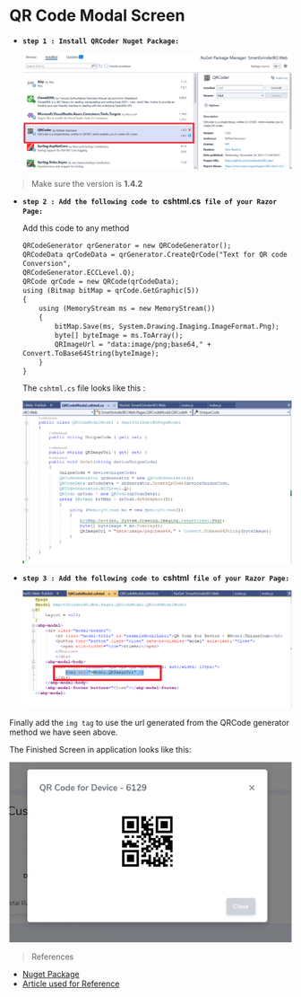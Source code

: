 # QR Code Modal Screen

- **`step 1 : Install QRCoder Nuget Package:`** 

    ![Alt text](../SmartGrinderBO-ABP/_images/qrcodepackage.png)

> Make sure the version is **1.4.2**

- **`step 2 : Add the following code to `cshtml.cs` file of your Razor Page:`**

    Add this code to any method

    ```
    QRCodeGenerator qrGenerator = new QRCodeGenerator();
    QRCodeData qrCodeData = qrGenerator.CreateQrCode("Text for QR code Conversion",
    QRCodeGenerator.ECCLevel.Q);
    QRCode qrCode = new QRCode(qrCodeData);
    using (Bitmap bitMap = qrCode.GetGraphic(5))
    {
        using (MemoryStream ms = new MemoryStream())
        {
            bitMap.Save(ms, System.Drawing.Imaging.ImageFormat.Png);
            byte[] byteImage = ms.ToArray();
            QRImageUrl = "data:image/png;base64," + Convert.ToBase64String(byteImage);
        }
    }
    ```

    The `cshtml.cs` file looks like this : 

    ![Alt text](../SmartGrinderBO-ABP/_images/qrcodemethod.png)

- **`step 3 : Add the following code to `cshtml` file of your Razor Page:`**

    ![Alt text](../SmartGrinderBO-ABP/_images/qrcodeimg.png)

Finally add the `img tag` to use the url generated from the QRCode generator method we have seen above.

The Finished Screen in application looks like this:

![Alt text](../SmartGrinderBO-ABP/_images/qrcodemodal.png)

> References
- [Nuget Package](https://www.nuget.org/packages/QRCoder/)
- [Article used for Reference](https://www.aspsnippets.com/Articles/Dynamically-generate-and-display-QR-code-Image-in-ASPNet.aspx)